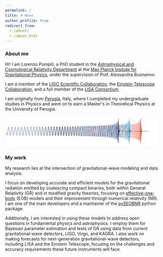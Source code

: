```yaml
---
permalink: /
title: # None
author_profile: true
redirect_from: 
  - /about/
  - /about.html
---
```



### About me

Hi! I am Lorenzo Pompili, a PhD student in the [Astrophysical and Cosmological Relativity Department](https://www.aei.mpg.de/astro-cosmo-rel) at the [Max Planck Insitute for Gravitational Physics](https://www.aei.mpg.de/), under the supervision of Prof. Alessandra Buonanno. 

I am a member of the [LIGO Scientific Collaboration](https://www.ligo.org/), the [Einstein Telescope Collaboration](https://www.et-gw.eu/index.php), and a full member of the [LISA Consortium](https://www.lisamission.org/).

I am originally from [Perugia](https://en.wikipedia.org/wiki/Perugia), Italy, where I completed my undergraduate studies in Physics and went on to earn a Master's in Theoretical Physics at the University of Perugia. 

![image info](./pictures/pic.png)

### My work

My research lies at the intersection of gravitational-wave modeling and data analysis. 

I focus on developing accurate and efficient models for the gravitational radiation emitted by coalescing compact binaries, both within General Relativity (GR) and in modified gravity theories, focusing on [effective-one-body](https://inspirehep.net/literature/479939) (EOB) models and their improvement through numerical relativity (NR). I am one of the main developers and a maintainer of the [pySEOBNR](https://git.ligo.org/waveforms/software/pyseobnr) python package.

Additionally, I am interested in using these models to address open questions in fundamental physics and astrophysics. I employ them for Bayesian parameter estimation and tests of GR using data from current gravitational-wave detectors, LIGO, Virgo, and KAGRA. I also work on making forecasts for next-generation gravitational-wave detectors, including LISA and the Einstein Telescope, focusing on the challenges and accuracy requirements these future instruments will face.

